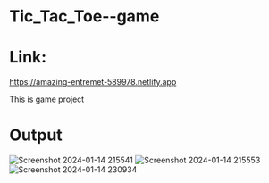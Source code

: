 # Tic_Tac_Toe--game
# Link:
https://amazing-entremet-589978.netlify.app

This is game project
# Output

![Screenshot 2024-01-14 215541](https://github.com/12saswat/Tic_Tac_Toe--game/assets/138807629/5a96c28f-8c99-40a1-808a-a97d8c8cdf62)
![Screenshot 2024-01-14 215553](https://github.com/12saswat/Tic_Tac_Toe--game/assets/138807629/e4d480b8-419e-42bc-911c-1a94e9e10e85)
![Screenshot 2024-01-14 230934](https://github.com/12saswat/Tic_Tac_Toe--game/assets/138807629/880ae97d-793d-4e93-9501-2fccbb9a7f73)
